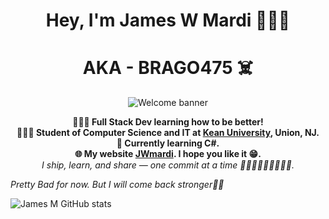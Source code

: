 <!-- Section 1: Presentation) -->
<h1 align="center">Hey, I'm James W Mardi 👨🏽‍💻</h1>
<h1 align="center">
  <span">AKA - BRAGO475 ☠️</span>
</h1>

<p align="center">
  <img src="https://i.pinimg.com/originals/7b/b9/e9/7bb9e98e15aa485853e4b2647d2316af.gif" alt="Welcome banner" />
</p>

<p align="center">
  <b> 👨🏽‍💻 Full Stack Dev learning how to be better!</b><br/>
  <b> 👨🏽‍🎓 Student of Computer Science and IT at 
    <a href="https://www.kean.edu/">Kean University</a>, Union, NJ.
  </b><br>
  <b> 🏫 Currently learning C#. </b></br>
  <b> 🌐 My website 
    <a href="https://jwmardi.com/">JWmardi</a>. I hope you like it 😁.</b></br>
  <i>I ship, learn, and share — one commit at a time 🚶🏽‍➡️🚶🏽‍➡️🚶🏽‍➡️.</i>
</p>

<!-- My stats, Pretty bad for now lol -->

  <i >Pretty Bad for now. But I will come back stronger💪🏽</i>

![James M GitHub stats](https://github-readme-stats.vercel.app/api?username=Brago475&show_icons=true&count_private=true&title_color=ff0000&text_color=ffffff&icon_color=ff0000&bg_color=000000)

<!-- more about me -->





